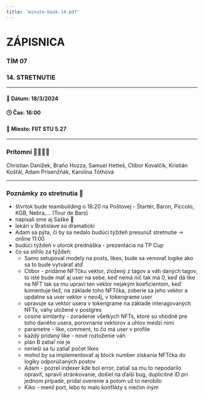 ```yaml
---
title: 'minute-book-14.pdf'
---
```

# ZÁPISNICA

### TÍM 07

### 14. STRETNUTIE

--- 

#### 📆 Dátum: 18/3/2024

#### 🕓 Čas: 16:00

#### 📍 Miesto: FIIT STU 5.27

---

### Prítomní 👩‍👨‍👧‍👦

Christian Danížek, Braňo Hozza, Samuel Hetteš, Ctibor Kovalčík, Kristián Košťál, Adam Prísenžňák, Karolína Tóthová

 ---

### Poznámky zo stretnutia 📝
- štvrtok bude teambuilding o 18:20 na Poštovej - Štartér, Baron, Piccolo, KGB, Nebra,... (Tour de Bars)
- napísali sme aj Saške 🙂
- lekári v Bratislave sú dramatickí
- Adam sa pýta, či by sa nedalo budúci týždeň presunúť stretnutie -> online 11:00
- budúci týždeň v utorok prednáška - prezentácia na TP Cup
- čo sa stihlo za týždeň:
    - Samo setupoval modely na posts, likes, bude sa venovať logike ako sa to bude vytvárať atď
    - Ctibor - pridáme NFTčku vektor, zložený z tagov a váh daných tagov, to isté bude mať aj user na sebe, keď nemá nič tak má 0, keď dá like na NFT tak sa mu upraví ten vektor nejakým koeficientom, keď komentuje tiež, na základe toho NFTčka, zoberie sa jeho vektor a updatne sa user vektor v neo4j, v tokengrame user
    - upravuje sa vektor usera v tokengrame na základe interagovaných NFTs, váhy uložené v postgres
    - cosine similarity - zoradenie všetkych NFTs, ktoré sú vhodné pre toho daného usera, porovnanie vektorov a uhlov medzi nimi
    - parametre - like, comment, to čo má user v profile
    - každý pridaný like - nové rozloženie váh
    - plán B zatiaľ nie je
    - nerieši sa tu zatiaľ počet likes
    - mohol by sa implementovať aj block number získania NFTčka do logiky odporúčaných postov
    - Adam - pozrel indexer kde bol error, zatiaľ sa mu to nepodarilo opraviť, spravil stránkovanie, došiel na ďalší bug, duplicitné ID pri jednom prípade, pridal overenie a potom už to nerobilo
    - Kiko - menil port, lebo to malo konflikty s niečim iným

